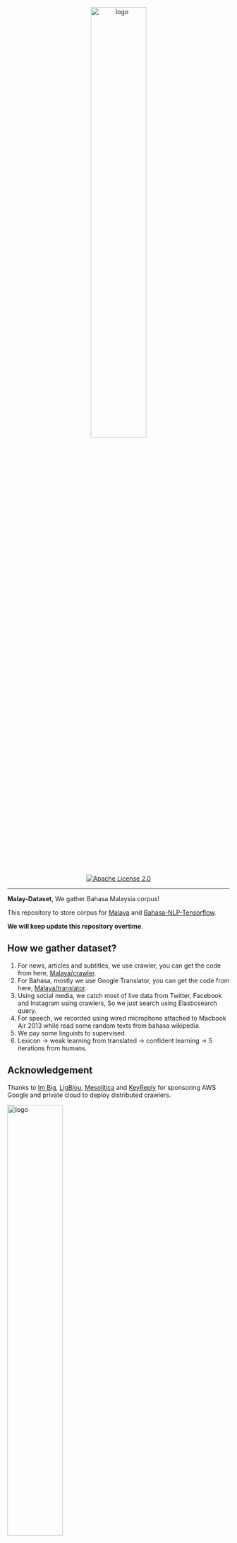 <p align="center">
    <a href="#readme">
        <img alt="logo" width="50%" src="wordcloud.png">
    </a>
</p>
<p align="center">
  <a href="https://github.com/huseinzol05/Malaya-Dataset/blob/master/LICENSE"><img alt="Apache License 2.0" src="https://img.shields.io/badge/License-Apache--2.0-yellow.svg"></a>
</p>

---

**Malay-Dataset**, We gather Bahasa Malaysia corpus! 

This repository to store corpus for [Malaya](https://github.com/huseinzol05/Malaya) and [Bahasa-NLP-Tensorflow](https://github.com/huseinzol05/Bahasa-NLP-Tensorflow). 

**We will keep update this repository overtime**.

## How we gather dataset?

1. For news, articles and subtitles, we use crawler, you can get the code from here, [Malaya/crawler](https://github.com/huseinzol05/Malaya/tree/master/misc/crawl).
2. For Bahasa, mostly we use Google Translator, you can get the code from here, [Malaya/translator](https://github.com/huseinzol05/Malaya/tree/master/misc/translator).
3. Using social media, we catch most of live data from Twitter, Facebook and Instagram using crawlers, So we just search using Elasticsearch query.
4. For speech, we recorded using wired microphone attached to Macbook Air 2013 while read some random texts from bahasa wikipedia.
5. We pay some linguists to supervised.
6. Lexicon -> weak learning from translated -> confident learning -> 5 iterations from humans.

## Acknowledgement

Thanks to [Im Big](https://www.facebook.com/imbigofficial/), [LigBlou](https://www.facebook.com/ligblou), [Mesolitica](https://mesolitica.com/) and [KeyReply](https://www.keyreply.com/) for sponsoring AWS Google and private cloud to deploy distributed crawlers.

<img alt="logo" width="50%" src="https://malaya-dataset.s3-ap-southeast-1.amazonaws.com/ligblou-mesolitca-keyreply.png">

## Table of contents
  * [Corpus](#corpus)
    * [Audience Nationality](#audience-nationality)
    * [Translated Emotion](#Translated-Emotion)
    * [Twitter Emotion](#Twitter-Emotion)
    * [Gender](#gender)
    * [Insincere question](#insincere-question)
    * [Irony](#irony)
    * [Language Detection](#language-detection)
    * [Malaysia Entities](#malaysia-entities)
    * [Malaysia Topics](#malaysia-topics)
    * [Political landscape](#political-landscape)
    * [Sarcastic news-headline](#sarcastic-news-headline)
    * [Subjectivity](#subjectivity)
    * [Toxicity-small](#toxicity-small)
    * [Toxicity-large](#toxicity-large)
  * [Crawl](#crawl)
    * [Foodpanda](#foodpanda)
    * [Klook](#klook)
    * [IIUM-Confession](#iium-confession)
    * [Wattpad](#wattpad)
    * [Academia PDF](#academia-pdf)
    * [ticket2u](#ticket2u)
  * [Dictionary](#dictionary)
    * [73k English-Malay](#73k-english-malay)
    * [200k English-Malay](#200k-english-malay)
    * [90k synonym](#90k-synonym)
    * [Dictionary, 24550 unique words](#dictionary-24550-unique-words)
    * [Dialect](#dialect)
    * [Ngrams](#ngrams)
  * [Dumping](#dumping)
    * [Karangan sekolah](#karangan-sekolah)
    * [Wikipedia](#wikipedia-1)
    * [Instagram](#instagram)
    * [Twitter](#twitter-1)
    * [Public news](#public-news)
    * [Parliament](#parliament)
    * [Singlish text](#singlish-text)
    * [Singapore news](#singapore-news)
    * [Subtitle](#subtitle)
  * [English-Malay translation](#english-malay-translation)
  * [Lexicon](#lexicon)
    * [Sentiment](#sentiment)
    * [Emotion](#emotion)
  * [News](#news)
    * [Fake News](#fake-news)
    * [Crawled News](#crawled-news)
    * [30k News](#30k-news)
    * [Articles](#articles)
  * [Normalization](#normalization)
    * [Normalize](#normalize)
    * [Stemmer](#stemmer)
  * [Optical Character Recognition](#optical-character-recognition)
    * [Malay-to-Jawi](#malay-to-jawi)
    * [Malay handwriting (Satisfy-Regular)](#malay-handwriting-satisfy-regular)
  * [Question-Answer](#question-answer)
    * [General](#general)
    * [SQUAD](#squad)
    * [Natural Questions](#Natural-Questions)
  * [Sentiment](#sentiment-1)
    * [Local News](#local-news)
    * [Twitter](#twitter)
    * [Translated Twitter](#Translated-Twitter)
    * [Translated Multidomain](#Translated-Multidomain)
    * [Translated Polarity](#Translated-Polarity)
  * [Speech](#speech)
    * [Tolong sebut](#tolong-sebut)
    * [Wikipedia](#wikipedia)
    * [Manglish](#manglish)
  * [Summarization](#summarization)
    * [CNN News](#cnn-news)
    * [Gigawords](#gigawords)
    * [Multinews](#multinews)
  * [Tagging](#tagging)
    * [Dependency](#dependency)
    * [Part-of-Speech](#part-of-speech)
    * [Entities](#entities-json)
  * [Text-similarity](#text-similarity)
    * [Quora](#quora)
    * [SNLI](#snli)
  * [Suggestion](#suggestion)
  * [Citation](#citation)
  * [Donation](#donation)

## [Corpus](corpus)

#### [Audience Nationality](corpus/audience)

Total size: 246 KB

1. constituency
2. national

#### [Translated Emotion](corpus/emotion/translate)

Total size: 7.2 MB

1. Anger
2. Fear
3. Joy
4. Love
5. Sadness
6. Surprise

#### [Twitter Emotion](corpus/emotion/lexicon)

Total size: 27.4 MB

1. Anger, 108813 rows
2. Fear, 20316 rows
3. Happy, 30962 rows
4. love, 20783 rows
5. Sadness, 26468 rows
6. Surprise, 13107 rows

#### [Gender](corpus/gender)

Total size: 2.2 MB

1. Unknown
2. Male
3. Female
4. Brand

#### [Insincere question](corpus/insincere-question)

Total size: 60.4 MB

1. Negative
2. Positive

#### [Irony](corpus/irony)

Total size: 465 KB

1. Positive
2. Negative

#### [Language-detection](corpus/language-detection)

1. english
2. malay
3. indonesia
4. rojak
5. manglish
6. others

sublanguages,

1. malay
2. kedah
3. johor
4. melaka
5. terengganu
6. sarawak
7. negeri-sembilan
8. kelantan
9. pahang
10. perak
11. sabah

#### [Malaysia-entities](corpus/malaysia-entities)

Social media texts related to Malaysia entities.

Total size: 190.1 MB

<details><summary>Complete list (210 entities)</summary>

1. mahathir
2. anwar ibrahim
3. najib razak
4. pakatan harapan
5. syed saddiq
6. parti keadilan rakyat
7. umno
8. barisan nasional
9. parti islam semalaysia
10. nurul izzah
11. tunku ismail idris
12. mca
13. democratic action party
14. parti amanah
15. ppbm
16. mic
17. tun daim zainuddin
18. datuk seri abdul hadi awang
19. majlis pakatan harapan
20. wan azizah
21. parti pribumi bersatu malaysia
22. datuk seri azmin ali
23. datuk johari abdul
24. tengku razaleigh hamzah
25. tan sri dr rais yatim
26. rafizi ramli
27. bersatu
28. bernama
29. donald trump
30. perkasa
31. tan sri mokhzani mahathir
32. rais yatim
33. anthony loke siew fook
34. rosmah mansur
35. arul kanda
36. zeti aziz
37. robert kuok
38. hassan merican
39. ks jomo
40. jho low
41. kadir jasin
42. zakir naik
43. bung mokhtar
44. shafie apdal
45. ariff md yusof
46. felda
47. dato vida
48. jabatan perancangan bandar desa
49. jabatan perdana menteri malaysia
50. kementerian kewangan malaysia
51. kementerian dalam negeri malaysia
52. kementerian perdagangan dalam negeri hal ehwal pengguna malaysia
53. kementerian luar negeri malaysia
54. kementerian pertahanan malaysia
55. kementerian pendidikan malaysia
56. kementerian pembangunan luar bandar
57. kementerian kerja raya malaysia
58. kementerian kesihatan malaysia
59. kementerian komunikasi multimedia malaysia
60. kementerian perumahan kerajaan tempatan malaysia
61. kementerian pelancongan kebudayaan malaysia
62. kementerian pengangkutan malaysia
63. kementerian pembangunan wanita keluarga masyarakat malaysia
64. kementerian pertanian industri asas tani
65. kementerian perusahaan perladangan komoditi
66. kementerian perdagangan antarabangsa industri
67. kementerian sains teknologi inovasi malaysia
68. kementerian sumber manusia malaysia
69. kementerian sumber asli alam sekitar malaysia
70. kementerian wilayah persekutuan malaysia
71. kementerian tenaga teknologi hijau air malaysia
72. jabatan perkhidmatan awam malaysia
73. jabatan kemajuan islam (jakim) department of islamic development
74. jabatan parlimen malaysia
75. agensi kelayakan malaysia
76. agensi penguatkuasaan maritim malaysia
77. bahagian istiadat urusetia persidangan antarabangsa
78. bahagian hal ehwal undang-undang
79. bahagian kabinet perlembangan perhubungan antara kerajaan
80. bahagian kemajuan wilayah persekutuan perancangan lembah klang
81. bahagian keselamatan negara
82. bahagian pengurusan hartanah
83. bahagian pengurusan perkhidmatan sumber manusia
84. bahagian penyelidikan
85. biro bantuan guaman
86. biro pengaduan awam
87. biro tatanegara
88. istana negara
89. institut kefahaman islam malaysia
90. institut latihan kehakiman perundangan
91. pejabat ketua setiausaha negara
92. pejabat perdana menteri
93. jabatan peguam negara
94. majlis agama islam wilayah persekutuan
95. masjid negara
96. pejabat ketua pegawai keselamatan kerajaan malaysia
97. pejabat setiausaha persekutuan sabah
98. perpustakaan kuala lumpur
99. pejabat setiausaha persekutuan sarawak
100. lembaga tabung haji
101. penasihat sains
102. jabatan audit negara malaysia
103. jabatan pertahanan awam malaysia
104. suruhanjaya pengankutan awam darat
105. perbendaharaan malaysia
106. majlis tindakan ekonomik negara
107. jabatan perangkaan (jp) department of statistics
108. polis diraja malaysia
109. ikatan relawan rakyat malaysia
110. jabatan penjara malaysia
111. jabatan pendaftaran negara malaysia
112. lembaga penapisan filem
113. jabatan imigresen malaysia
114. suruhanjaya syarikat malaysia
115. suruhanjaya koperasi malaysia
116. perbadanan harta intelek malaysia
117. bank kerjasama rakyat malaysia
118. perbadanan nasional berhad
119. maktab koperasi malaysia
120. suruhanjaya persaingan malaysia
121. institut diplomasi hal ehwal luar negeri
122. angkatan tentera malaysia
123. tentera darat malaysia
124. tentera udara diraja malaysia
125. tentera laut diraja malaysia
126. program latihan khidmat negara
127. dewan bahasa pustaka
128. institut pendidikan guru malaysia
129. perbadanan tabung pendidikan tinggi nasional
130. institut terjemahan negara malaysia
131. kejora
132. felcra
133. risda
134. jabatan kerja raya malaysia
135. lembaga lebuhraya malaysia
136. lembaga jurutera malaysia
137. lembaga pembangunan industri pembinaan
138. institut jantung negara
139. klinik 1malaysia
140. insitut kanser negara
141. radio televisyen malaysia
142. suruhanjaya komunikasi multimedia malaysia
143. jabatan penerangan malaysia
144. jabatan perancangan bandar desa semenanjung malaysia
145. jabatan bomba penyelamat malaysia
146. jabatan perumahan negara
147. jabatan kerajaan tempatan
148. jabatan landskap negara
149. jabatan pengurusan sisa pepejal negara
150. tribunal perumahan pengurusan strata
151. perbadanan pengurusan sisa pepejal pembersihan awam
152. jabatan pelancongan malaysia
153. jabatan pengangkutan jalan
154. jabatan penerbangan awam
155. lembaga pelabuhan klang
156. jabatan laut malaysia
157. jabatan keselamatan jalan raya
158. lembaga pelabuhan kuantan
159. lembaga pelabuhan johor
160. lembaga pelabuhan pulau pinang
161. jabatan kebajikan masyarakat malaysia
162. institut penyelidikan kemajuan pertanian malaysia
163. lembaga kemajuan ikan malaysia
164. lembaga pemasaran pertanian persekutuan
165. jabatan pertanian malaysia
166. lembaga pertubuhan peladang
167. lembaga kemajuan pertanian kemubu
168. lembaga kemajuan pertanian muda
169. jabatan perikanan
170. jabatan perkhidmatan veterinar
171. lembaga perindustrian nanas malaysia
172. tabung ekonomi kumpulan usaha niaga
173. bank pertanian
174. lembaga minyak sawit malaysia
175. lembaga pembangunan pelaburan malaysia
176. agensi nuklear malaysia
177. institut penyelidikan teknologi nuklear malaysia
178. pusat sains negara
179. jabatan kimia malaysia
180. jabatan meteorologi malaysia
181. jabatan perkhidmatan awam
182. institut tadbiran awam negara
183. jabatan agama islam wilayah persekutuan
184. jabatan tenaga kerja semenanjung malaysia
185. jabatan alam sekitar
186. jabatan pengairan saliran
187. jabatan tanah galian wilayah persekutuan
188. jabatan perlindungan hidupan liar taman negara
189. dewan bandaraya kuala lumpur
190. perbadanan putrajaya
191. perbadanan labuan
192. jabatan bekalan air
193. jabatan perkhidmatan pembetungan
194. suruhanjaya tenaga
195. suruhanjaya perkhidmatan air negara
196. malaysian green technology corporation
197. yayasan hijau malaysia
198. mahkamah persekutuan
199. mahkamah syariah wilayah persekutuan
200. suruhanjaya perdagangan komoditi
201. suruhanjaya perkhidmatan awam
202. suruhanjaya perkhidmatan pendidikan
203. suruhanjaya pilihan raya
204. suruhanjaya pencegahan rasuah malaysia
205. tribunal perkhidmatan awam
206. unit khas teknologi tinggi
207. unit pemodenan tadbiran perancangan pengurusan malaysia
208. unit perancang ekonomi
209. unit penyelarasan pelaksanaan
210. urusetia persidangan antarabangsa protokol

</details>

#### [Malaysia Topics](corpus/malaysia-topics)

Social media texts related to Malaysia topics.

Total size: 322.4 MB

<details><summary>Complete list (249 topics)</summary>

1. ganja
2. orang asli
3. kaum cina
4. k-pop
5. kaum india
6. pos laju
7. hari raya aidilfitri
8. hari raya aidiladha
9. syarikat permulaan
10. isu tanah
11. kaum melayu
12. facebook
13. keluar parti
14. sabotaj parti
15. kotak undi
16. humanoid
17. kemalangan penumpang cedera
18. kemalangan maut
19. individu penjara
20. kes rogol
21. kes cabul
22. kes rompakan
23. kes ragut
24. cambridge analytica
25. kokain
26. bebas tahanan
27. sosial media
28. twitter
29. instagram
30. mati dipukul
31. pengedar dadah
32. kematian wabak
33. letupan bom
34. isu dadah
35. isu bmf
36. isu diesel
37. isu china
38. isu saudi arabia
39. unifi
40. piala thomas
41. fifa
42. bahasa pengaturcaraan
43. baling botol
44. perkahwinan kanak-kanak
45. produk berbahaya
46. musim durian
47. world cup
48. motogp
49. euro 2020
50. ask me a question
51. thai cave
52. racist
53. bola sepak
54. hockey
55. sepak takraw
56. reformasi
57. deepavali
58. chinese new year
59. lazada sells
60. shopee sells
61. e-sport
62. valve corporation
63. dota2
64. counter strike global-offensive
65. asean football organization
66. blackpink
67. kecurian kereta
68. kecurian motosikal
69. youtube rewind
70. pewdiepie
71. isu tiket
72. kuota haji
73. tsunami
74. kes lemas
75. kes buang bayi
76. kes pecah rumah
77. paedophilia
78. kes luar nikah
79. kes tangkap basah
80. kes bawah umur
81. pdrm
82. 1mdb
83. gst
84. sst
85. tiga penjuru
86. pilihan raya umum
87. pilihan raya kecil
88. pusat daerah mangundi
89. masalah air
90. rumah mampu milik
91. pendidikan
92. sekolah
93. universiti
94. maktab rendah sains mara
95. kesihatan
96. hutang negara
97. ekonomi
98. sosial
99. menteri besar kedah
100. menteri besar perak
101. menteri besar perlis
102. menteri besar selangor
103. menteri besar johor
104. menteri besar kelantan
105. menteri besar terengganu
106. menteri besar negeri sembilan
107. felda
108. kwsp
109. sosco
110. bank malaysia
111. bank negara
112. perdana menteri
113. timbalan perdana menteri
114. menteri dalam negeri
115. menteri kewangan
116. menteri pertahanan
117. menteri belia dan sukan
118. majlis penasihat
119. skim peduli sihat
120. ptptn
121. projek mega
122. gaji minimum
123. menyiasat skandal
124. highway tol
125. tabung haji
126. tentera malaysia
127. infrastruktur
128. kos sara hidup
129. pengangkutan awam
130. perkhidmatan awam
131. isu wanita
132. survei institut darul ehsan
133. inisiatif peduli rakyat
134. teknologi
135. internet
136. kecerdasan buatan
137. ahli dewan undangan negeri
138. suruhanjaya pilihan raya malaysia
139. kertas undi
140. akta pilihan raya
141. undi pos
142. undi rosak
143. harga minyak
144. petrol
145. subsidi kerajaan
146. mh370
147. gaji menteri
148. jabatan bubar
149. telekom malaysia
150. agama
151. lgbt
152. agama islam
153. masyarakat
154. liberalisme
155. kapitalisme
156. idealogi
157. parlimen
158. pusat transformasi bandar
159. institut diraja
160. tsunami fitnah
161. makro-ekonomi
162. mikro-ekonomi
163. pasaran saham malaysia
164. pendapatan negara
165. nilai ringgit jatuh
166. gaji median
167. bursa malaysia
168. malaysia baru
169. keluar parlimen
170. dewan rakyat
171. tabung harapan
172. isu singapura
173. isu rohingya
174. isu syria
175. malaysia-indonesia
176. isu gaza
177. isu palestin
178. isu yaman
179. harimau malaya
180. isu kuil
181. isu lynas
182. isu masjid
183. isu sosma
184. isu ecrl
185. royalti minyak
186. kes rasuah
187. kewangan dan perniagaan
188. saham dan komoditi
189. isu kerugian
190. bumiputera
191. alam sekitar
192. isu kemiskinan
193. sumber asli
194. pertanian malaysia
195. pertanian durian
196. pertanian padi
197. pertanian getah
198. pertanian kelapa sawit
199. pertanian pisang
200. pertanian nenas
201. akuakultur malaysia
202. hortikultur malaysia
203. icerd
204. yang di-pertuan agong
205. perlembagaan malaysia
206. malaysia airlines
207. malaysia airport
208. kuala lumpur international airport
209. malacca airport
210. bintulu airport
211. kota kinabalu airport
212. kuching airport
213. labuan airport
214. lahad datu airport
215. langkawi airport
216. limbang airport
217. miri airport
218. penang airport
219. sandakan airport
220. sibu airport
221. sultan abdul halim airport
222. sultan haji ahmad shah airport
223. sultan azlan shah airport
224. sultan ismail petra airport
225. sultan mahmud airport
226. tawau airport
227. tioman airport
228. anggota bomba
229. angkatan tentera darat
230. angkatan tentera laut
231. angkatan tentera udara
232. anggota ambulans
233. anggota polis
234. perkhidmatan kehakiman
235. perkhidmatan am persekutuan
236. industri 4.0
237. kumpulan pengganas tempatan
238. kumpulan pengganas asing
239. sultan selangor
240. sultan kedah
241. sultan kelantan
242. sultan perlis
243. sultan johor
244. sultan negeri sembilan
245. sultan terengganu
246. pemilihan agong
247. isu plastik
248. gejala sosial
249. isytihar darurat

</details>

#### [Sarcastic news-headline](corpus/sarcastic-news-headline)

Total size: 1.78 MB

1. Positive
2. Negative

#### [Subjectivity](corpus/subjectivity)

Total size: 1.4 MB

1. Positive
2. Negative

#### [Toxicity-small](corpus/toxicity-small)

Total size: 69 MB

Toxicity-small is multilabels and multiclasses, prefer to use sigmoid / logistic.

1. toxic
2. severe toxic
3. obscene
4. threat
5. insult
6. identity hate

#### [Toxicity-large](corpus/toxicity-large)

Total size: 640 MB

Toxicity-large is multilabels and multiclasses, prefer to use sigmoid / logistic.

1. severe toxic
2. obscene
3. identity attack
4. insult
5. threat
6. asian
7. atheist
8. bisexual
9. black
10. buddhist
11. christian
12. female
13. heterosexual
14. hindu
15. homosexual, gay or lesbian
16. intellectual or learning disability
17. jewish
18. latino
19. male
20. muslim
21. other disability
22. other gender
23. other race or ethnicity
24. other religion
25. other sexual orientation
26. physical disability
27. psychiatric or mental illness
28. transgender
29. white
30. malay
31. chinese

#### [Political landscape](corpus/political-landscape)

Total size: 2 MB

1. Kerajaan (BN)
2. Pembangkang (PAS, DAP, PKR)

## [Crawl](crawl)

**This is crawled data, proceed with caution**.

#### [Foodpanda](crawl/foodpanda)

Crawled up to 4697 restaurants registered in https://www.foodpanda.my/.

Contain location, restaurant name, star rating, characteristics, delivery methods and food descriptions.

Total size: 94.1 MB

#### [Klook](crawl/klook)

Crawled up to 200 interesting locations from MY and SG klook.

Total size: 10.3 MB

#### [IIUM-Confession](crawl/iium-confession)

Crawled up to 20k confession posts.

Total size: 75.1 MB

#### [Wattpad](crawl/wattpad)

Crawled using keywords,

1. melayu
2. malaysia
3. seram
4. hantu
5. puisi
6. sajak
7. cerita

Crawled up to 7k fiction stories.

Total size: 97 MB

#### [Academia PDF](crawl/pdf)

Crawled up to 224 pdfs related to,

1. melayu
2. sejarah
3. etnik
4. bahasa
5. politik
6. makanan
7. idealogi

Total size: 50 MB

#### [ticket2u](crawl/ticket2u)

Contains 4282 events in Malaysia from 2017,

```python
{'row': {'rownum': '4282',
  'rowtotal': '4282',
  'rowpp': '18',
  'link': 'https://www.ticket2u.com.my/event/10223/emi-business-networking-3.0',
  'time': '4:00PM',
  'avatar': 'https://www.ticket2u.com.my/upload/event/listing/0-10223-8ce30523-200c-4bfa-98a9-daadd142989b-GYQ6_X.jpg',
  'datefrom106': '26 Oct 2017',
  'dateto106': '26 Oct 2017',
  'day': 'Thursday',
  'date': '26',
  'month': 'Oct',
  'year': '2017',
  'datefrom': '2017-10-26T16:00:00',
  'dateto': '2017-10-26T19:00:00',
  'active': '1',
  'id': '10223',
  'name': 'EMI Business Networking 3.0',
  'titlename': 'EMI Business Networking 3.0',
  'excerpt': '',
  'pid': '0',
  'basecurrency': 'RM',
  'online': '0',
  'countryid': '1',
  'stateid': '1',
  'areaid': '0',
  'locname': 'Denai Alam Recreational and Riding Club',
  'statename': 'WP Kuala Lumpur',
  'latitude': '3.150970999999999',
  'type': '619',
  'regboo': '0',
  'pricefrom': '75.00',
  'longitude': '101.51955099999998',
  'eventcat': 'Business Sharing and Networking Event',
  'eventcatcode': 'business',
  'eventsubcat': 'Networking',
  'eventsubcatcode': 'networking',
  'showdate': '1',
  'exclusive': '0',
  'notexclusive': '0',
  'issaleend': '1',
  'status': 'expired'}}
```

## [Dictionary](dictionary)

**_Not an official released from Dewan Bahasa._**

#### 73k English-Malay

Total size: 1.1 MB

Originally posted by Facebook, https://dl.fbaipublicfiles.com/arrival/dictionaries/en-ms.txt

#### [200k English-Malay](dictionary/200k-english-malay)

Total size: 6.9 MB

#### [90k synonym](dictionary/synonym)

Total size: 4.7 MB    

#### [Dictionary, 24550 unique words](dictionary/dictionary)

Total size: 428 KB

#### [Dialect](dictionary/dialect)

Glossaries for,

1. johor
2. kedah
3. kelantan
4. negeri sembilan
5. melaka
6. pahang
7. penang
8. sukuan

Its a html table structure from http://prpm.dbp.gov.my/Cari1?keyword=%3d&d=150348&

#### [Ngrams](dictionary/ngram)

Total size: 92 MB

Unigram and Bigram collected from news, structure,
```python
{'saya': 1000}
```

## [Dumping](dumping)

#### [Karangan sekolah](dumping/karangan-sekolah)

Total size: 221 KB

#### Wikipedia

Total size: 240.2 MB, 1663373 sentences, [download link](https://huseinhouse-storage.s3-ap-southeast-1.amazonaws.com/bert-bahasa/dumping-wiki-6-july-2019.json).

Total size: 255.1 MB, 1303844 sentences, [download link](https://huseinhouse-storage.s3-ap-southeast-1.amazonaws.com/bert-bahasa/dumping-wiki-20-july-2019.json).

**RAW**, Total size: 243.2 MB, 1748387 sentences, [download link](https://malaya-dataset.s3-ap-southeast-1.amazonaws.com/wikidump1-raw.json)

#### Instagram

Total size: 418.2 MB, 695571 sentences, [download link](https://huseinhouse-storage.s3-ap-southeast-1.amazonaws.com/bert-bahasa/dumping-instagram-6-july-2019.json).

#### [Twitter](dumping/twitter)

Total size: 3236.5 MB

#### Public news

Total size: 57.7 MB, 399251 sentences, [download link](https://huseinhouse-storage.s3-ap-southeast-1.amazonaws.com/bert-bahasa/dumping-news-6-july-2019.json).

#### Parliament

Total size: 46.7 MB, 252095 sentences, [download link](https://huseinhouse-storage.s3-ap-southeast-1.amazonaws.com/bert-bahasa/dumping-parliament-7-july-2019.json).

#### Singlish text

Singlish is a mix of Chinese, Bahasa, Tamil and majority English, singaporean slang.

Random crawled from different singaporean websites and blogs.

Total size: 1.2 GB, 19870766 sentences, [download link](https://huseinhouse-storage.s3-ap-southeast-1.amazonaws.com/bert-bahasa/singlish.txt).

Contributed by [brytjy](https://github.com/brytjy).

#### Singapore news

Total size: 213.1 MB, 1760382 sentences, [download link](https://huseinhouse-storage.s3-ap-southeast-1.amazonaws.com/bert-bahasa/sg-news.txt).

Contributed by [brytjy](https://github.com/brytjy).

#### [Subtitle](dumping/subtitle)

Total size: 1.5 MB

#### [Common-crawl](dumping/common-crawl)

List of `mse` language websites only. 

Total index size: 25.6 MB

Total website size: ~7.0 GB

**Please contact me personally to get entire data related**.

## [English-Malay translation](english-malay)

**Output from Google Translate.**

Total size: 91.2 MB

## [Lexicon](lexicon)

Malaya provided lexicon generator to induce new lexicons, https://malaya.readthedocs.io/en/latest/Lexicon.html

#### [sentiment](lexicon/sentiment.json)

```python
{'negative': ['str1','str2'], 'positive': ['str3','str4']}
```

#### [emotion](lexicon/emotion.json)

```python
{'anger': ['str1'], 'fear': ['str2'], 'joy': ['str3'], 'love': ['str4'], 'sadness': ['str5'], 'surprise': ['str6']}
```

## [News](news)

#### [Fake News](news/fake-news)

Total size: 122.2 MB

1. Negative
2. Positive

Malaysia fake news, contributed by [syazanihussin](https://github.com/syazanihussin/FLUX/tree/master/data)

#### [30k News](news/news-30k)

Total size: 66.6 MB

Crawled on Google news using these keywords,

```python
strings = [
    'bank negara OR kewangan malaysia OR kementerian kewangan',
    'mata wang malaysia OR bon malaysia OR saham malaysia',
    'perdagangan malaysia OR ekonomi malaysia OR sosial malaysia',
    'kementerian malaysia',
    'kaum melayu OR kaum cina',
    'stock market malaysia OR saham malaysia',
    'malaysia parliament OR parlimen malaysia',
    'asia OR asean',
    'malaysia property OR hartanah malaysia',
    'artis OR wanita',
    'pendidikan OR kesihatan OR infrastruktur'
    'dr mahathir OR wan zizah OR lim guan eng OR muhyiddin OR mohamad sabu OR azmin ali',
    'umno OR pkr OR mic OR barisan nasional OR parti amanah OR dap',
    'isu kerajaan OR isu pembangkang',
    'politik OR malaysia OR dunia OR bisnes',
    'sukan OR hiburan OR teknologi OR gaya hidup OR automotif'
    'johor OR kedah OR kelantan OR melaka',
    'negeri sembilan OR pahang OR pulau pinang OR perak',
    'perlis OR sabah OR sarawak OR selangor',
    'terengganu OR kuala lumpur OR labuan OR putrajaya',
]
```

#### [Crawled News](news/news-new)

Total size: 523.2 MB

<details><summary>Complete list (701 news)</summary>

1. Perayaan Cahaya
2. Perayaan Ponggal
3. Tahun Baru Hindu
4. angkat berat
5. anjing
6. antarabangsa
7. aplikasi malaysia
8. arnab
9. aset digital
10. babi
11. baca buku
12. badak sumbu
13. banjir
14. berenang
15. bina badan
16. bola baling
17. bola jaring
18. bola keranjang
19. boling padang
20. buaya
21. bulan
22. burung
23. dakwah islam
24. disinfeksi
25. dunia islam
26. ekonomi islam
27. gajah
28. galaksi
29. gelandangan
30. godam
31. hari krismas
32. harimau
33. hoki padang
34. hujan
35. ikan
36. islam nusantara
37. isu 1mdb
38. isu Suku Bagahak
39. isu Suku Bajau
40. isu Suku Brunei
41. isu Suku Iban
42. isu Suku Idahan
43. isu Suku Iranun
44. isu Suku Kadazandusun
45. isu Suku Lundayeh
46. isu Suku Murut
47. isu Suku Suluk
48. isu Suku Tidong
49. isu afghanistan
50. isu afrika
51. isu agama islam
52. isu agama
53. isu agensi kelayakan malaysia
54. isu agensi nuklear malaysia
55. isu agensi penguatkuasaan maritim malaysia
56. isu ahli dewan undangan negeri
57. isu airasia
58. isu akta pilihan raya
59. isu akuakultur malaysia
60. isu alam sekitar
61. isu amerika
62. isu anggota ambulans
63. isu anggota bomba
64. isu anggota polis
65. isu angkatan tentera laut
66. isu angkatan tentera malaysia
67. isu angkatan tentera udara
68. isu anthony loke siew fook
69. isu anwar ibrahim
70. isu apple
71. isu arab
72. isu argentina
73. isu ariff md yusof
74. isu arul kanda
75. isu asean football organization
76. isu ask me a question
77. isu australia
78. isu axiata
79. isu ayam penyet
80. isu ayam
81. isu baba dan nyonya
82. isu bahagian hal ehwal undang-undang
83. isu bahagian kabinet perlembangan perhubungan antara kerajaan
84. isu bahagian kemajuan wilayah persekutuan perancangan lembah klang
85. isu bahagian keselamatan negara
86. isu bahagian pengurusan hartanah
87. isu bahagian pengurusan perkhidmatan sumber manusia
88. isu bahagian penyelidikan
89. isu bahasa pengaturcaraan
90. isu baling botol
91. isu bangladesh
92. isu bank kerjasama rakyat malaysia
93. isu bank malaysia
94. isu bank negara
95. isu bank pertanian
96. isu barisan nasional
97. isu bebas tahanan
98. isu berjaya group
99. isu bernama
100. isu bersatu
101. isu bihun sup
102. isu bintulu airport
103. isu biro bantuan guaman
104. isu biro pengaduan awam
105. isu biro tatanegara
106. isu blackpink
107. isu bmw
108. isu bola sepak
109. isu boling
110. isu brazil
111. isu brunei
112. isu bumi
113. isu bumiputera
114. isu bung mokhtar
115. isu bursa malaysia
116. isu cambodia
117. isu cambridge analytica
118. isu celcom
119. isu chinese new year
120. isu cikgu
121. isu cimb
122. isu colombia
123. isu costa Rica
124. isu counter strike global-offensive
125. isu covid
126. isu cukai
127. isu daging
128. isu dato vida
129. isu datuk johari abdul
130. isu datuk seri abdul hadi awang
131. isu datuk seri azmin ali
132. isu deepavali
133. isu democratic action party
134. isu denmark
135. isu dewan bahasa pustaka
136. isu dewan bandaraya kuala lumpur
137. isu dewan rakyat
138. isu diabetes
139. isu digi
140. isu doktor
141. isu donald trump
142. isu dota2
143. isu e-sport
144. isu ekonomi
145. isu eropah
146. isu euro 2020
147. isu facebook
148. isu felcra
149. isu felda
150. isu fifa
151. isu finland
152. isu foodpanda
153. isu futsal
154. isu gaji median
155. isu gaji menteri
156. isu gaji minimum
157. isu gamuda berhad
158. isu ganja
159. isu gejala sosial
160. isu german
161. isu gimnastik
162. isu golf
163. isu google
164. isu grab
165. isu grabfood
166. isu gst
167. isu halal
168. isu harga minyak
169. isu hari raya aidiladha
170. isu hari raya aidilfitri
171. isu harimau malaya
172. isu hassan merican
173. isu highway tol
174. isu hockey
175. isu honda
176. isu hortikultur malaysia
177. isu humanoid
178. isu hutang negara
179. isu ibm
180. isu icerd
181. isu idealogi
182. isu ikan
183. isu ikatan relawan rakyat malaysia
184. isu ikea
185. isu india
186. isu individu penjara
187. isu indonesia
188. isu industri 4.0
189. isu infrastruktur
190. isu inisiatif peduli rakyat
191. isu insitut kanser negara
192. isu instagram
193. isu institut diplomasi hal ehwal luar negeri
194. isu institut diraja
195. isu institut jantung negara
196. isu institut kefahaman islam malaysia
197. isu institut latihan kehakiman perundangan
198. isu institut pendidikan guru malaysia
199. isu institut penyelidikan kemajuan pertanian malaysia
200. isu institut penyelidikan teknologi nuklear malaysia
201. isu institut tadbiran awam negara
202. isu institut terjemahan negara malaysia
203. isu internet
204. isu iran
205. isu iraq
206. isu israel
207. isu istana negara
208. isu isu badminton
209. isu isu bmf
210. isu isu china
211. isu isu dadah
212. isu isu diesel
213. isu isu ecrl
214. isu isu gaza
215. isu isu kemiskinan
216. isu isu kerugian
217. isu isu kuil
218. isu isu lynas
219. isu isu masjid
220. isu isu palestin
221. isu isu plastik
222. isu isu rohingya
223. isu isu saudi arabia
224. isu isu singapura
225. isu isu sosma
226. isu isu syria
227. isu isu tanah
228. isu isu tiket
229. isu isu wanita
230. isu isu yaman
231. isu isytihar darurat
232. isu itali
233. isu jabatan agama islam wilayah persekutuan
234. isu jabatan audit negara malaysia
235. isu jabatan bekalan air
236. isu jabatan bomba penyelamat malaysia
237. isu jabatan bubar
238. isu jabatan imigresen malaysia
239. isu jabatan kebajikan masyarakat malaysia
240. isu jabatan kemajuan islam (jakim) department of islamic development
241. isu jabatan kerajaan tempatan
242. isu jabatan kerja raya malaysia
243. isu jabatan keselamatan jalan raya
244. isu jabatan kimia malaysia
245. isu jabatan landskap negara
246. isu jabatan laut malaysia
247. isu jabatan meteorologi malaysia
248. isu jabatan parlimen malaysia
249. isu jabatan peguam negara
250. isu jabatan pelancongan malaysia
251. isu jabatan pendaftaran negara malaysia
252. isu jabatan penerangan malaysia
253. isu jabatan penerbangan awam
254. isu jabatan pengairan saliran
255. isu jabatan pengangkutan jalan
256. isu jabatan pengurusan sisa pepejal negara
257. isu jabatan penjara malaysia
258. isu jabatan perancangan bandar desa semenanjung malaysia
259. isu jabatan perancangan bandar desa
260. isu jabatan perdana menteri malaysia
261. isu jabatan perikanan
262. isu jabatan perkhidmatan awam malaysia
263. isu jabatan perkhidmatan awam
264. isu jabatan perkhidmatan pembetungan
265. isu jabatan perkhidmatan veterinar
266. isu jabatan perlindungan hidupan liar taman negara
267. isu jabatan pertahanan awam malaysia
268. isu jabatan pertanian malaysia
269. isu jabatan perumahan negara
270. isu jabatan tanah galian wilayah persekutuan
271. isu jabatan tenaga kerja semenanjung malaysia
272. isu jepun
273. isu jho low
274. isu jordan
275. isu k-pop
276. isu kadir jasin
277. isu kahwin
278. isu kapitalisme
279. isu kaum cina
280. isu kaum india
281. isu kaum melayu
282. isu kecerdasan buatan
283. isu kecurian kereta
284. isu kecurian motosikal
285. isu kejora
286. isu keluar parlimen
287. isu keluar parti
288. isu kemalangan maut
289. isu kemalangan penumpang cedera
290. isu kematian wabak
291. isu kementerian dalam negeri malaysia
292. isu kementerian kerja raya malaysia
293. isu kementerian kesihatan malaysia
294. isu kementerian kewangan malaysia
295. isu kementerian komunikasi multimedia malaysia
296. isu kementerian luar negeri malaysia
297. isu kementerian pelancongan kebudayaan malaysia
298. isu kementerian pembangunan luar bandar
299. isu kementerian pembangunan wanita keluarga masyarakat malaysia
300. isu kementerian pendidikan malaysia
301. isu kementerian pengangkutan malaysia
302. isu kementerian perdagangan antarabangsa industri
303. isu kementerian perdagangan dalam negeri hal ehwal pengguna malaysia
304. isu kementerian pertahanan malaysia
305. isu kementerian pertanian industri asas tani
306. isu kementerian perumahan kerajaan tempatan malaysia
307. isu kementerian perusahaan perladangan komoditi
308. isu kementerian sains teknologi inovasi malaysia
309. isu kementerian sumber asli alam sekitar malaysia
310. isu kementerian sumber manusia malaysia
311. isu kementerian tenaga teknologi hijau air malaysia
312. isu kementerian wilayah persekutuan malaysia
313. isu kereta
314. isu kertas undi
315. isu kes bawah umur
316. isu kes buang bayi
317. isu kes cabul
318. isu kes lemas
319. isu kes luar nikah
320. isu kes pecah rumah
321. isu kes ragut
322. isu kes rasuah
323. isu kes rogol
324. isu kes rompakan
325. isu kes tangkap basah
326. isu kesihatan
327. isu kewangan dan perniagaan
328. isu kfc
329. isu khazanah
330. isu klinik 1malaysia
331. isu kokain
332. isu korea selatan
333. isu korea utara
334. isu kos sara hidup
335. isu kota kinabalu airport
336. isu kotak undi
337. isu ks jomo
338. isu kuala lumpur international airport
339. isu kuching airport
340. isu kumpulan pengganas asing
341. isu kumpulan pengganas tempatan
342. isu kuota haji
343. isu kwsp
344. isu labuan airport
345. isu lahad datu airport
346. isu laksa
347. isu langkawi airport
348. isu laos
349. isu lazada sells
350. isu lembaga jurutera malaysia
351. isu lembaga kemajuan ikan malaysia
352. isu lembaga kemajuan pertanian kemubu
353. isu lembaga kemajuan pertanian muda
354. isu lembaga lebuhraya malaysia
355. isu lembaga minyak sawit malaysia
356. isu lembaga pelabuhan johor
357. isu lembaga pelabuhan klang
358. isu lembaga pelabuhan kuantan
359. isu lembaga pelabuhan pulau pinang
360. isu lembaga pemasaran pertanian persekutuan
361. isu lembaga pembangunan industri pembinaan
362. isu lembaga pembangunan pelaburan malaysia
363. isu lembaga penapisan filem
364. isu lembaga perindustrian nanas malaysia
365. isu lembaga pertubuhan peladang
366. isu lembaga tabung haji
367. isu letupan bom
368. isu lgbt
369. isu lhdn
370. isu liberalisme
371. isu mahathir
372. isu mahkamah persekutuan
373. isu mahkamah syariah wilayah persekutuan
374. isu majlis agama islam wilayah persekutuan
375. isu majlis pakatan harapan
376. isu majlis penasihat
377. isu majlis tindakan ekonomik negara
378. isu makanan malaysia
379. isu makro-ekonomi
380. isu maktab koperasi malaysia
381. isu maktab rendah sains mara
382. isu malacca airport
383. isu malaysia airlines
384. isu malaysia airport
385. isu malaysia baru
386. isu malaysia-indonesia
387. isu malaysian green technology corporation
388. isu malware
389. isu masalah air
390. isu masjid negara
391. isu masyarakat
392. isu mati dipukul
393. isu maybank
394. isu mca
395. isu mcdonald
396. isu media prima
397. isu memorandum
398. isu menteri belia dan sukan
399. isu menteri besar johor
400. isu menteri besar kedah
401. isu menteri besar kelantan
402. isu menteri besar negeri sembilan
403. isu menteri besar perak
404. isu menteri besar perlis
405. isu menteri besar selangor
406. isu menteri besar terengganu
407. isu menteri dalam negeri
408. isu menteri kewangan
409. isu menteri pertahanan
410. isu menyiasat skandal
411. isu mercedes
412. isu mesir
413. isu mexico
414. isu mh370
415. isu mic
416. isu microsoft
417. isu mikro-ekonomi
418. isu minyak
419. isu miri airport
420. isu motogp
421. isu motosikal
422. isu mrsm
423. isu muhyiddin
424. isu murtabak
425. isu musim durian
426. isu myanmar
427. isu mydin
428. isu najib razak
429. isu nasa
430. isu nasi dagang
431. isu nasi kandar
432. isu nasi kerabu
433. isu nasi
434. isu nepal
435. isu new zealand
436. isu nilai ringgit jatuh
437. isu novel
438. isu nurul izzah
439. isu orang asli
440. isu paedophilia
441. isu pakatan harapan
442. isu pakistan
443. isu palestin
444. isu parlimen
445. isu parti amanah
446. isu parti islam semalaysia
447. isu parti keadilan rakyat
448. isu parti pribumi bersatu malaysia
449. isu pasaran saham malaysia
450. isu pdrm
451. isu pejabat ketua pegawai keselamatan kerajaan malaysia
452. isu pejabat ketua setiausaha negara
453. isu pejabat perdana menteri
454. isu pejabat setiausaha persekutuan sabah
455. isu pejabat setiausaha persekutuan sarawak
456. isu pelancongan malaysia
457. isu pemilihan agong
458. isu penang airport
459. isu penasihat sains
460. isu pendapatan negara
461. isu pendidikan
462. isu pengangkutan awam
463. isu pengedar dadah
464. isu perabot
465. isu perancis
466. isu perbadanan harta intelek malaysia
467. isu perbadanan labuan
468. isu perbadanan nasional berhad
469. isu perbadanan pengurusan sisa pepejal pembersihan awam
470. isu perbadanan putrajaya
471. isu perbadanan tabung pendidikan tinggi nasional
472. isu perbendaharaan malaysia
473. isu perdana menteri
474. isu perkahwinan kanak-kanak
475. isu perkasa
476. isu perkhidmatan am persekutuan
477. isu perkhidmatan awam
478. isu perkhidmatan kehakiman
479. isu perlembagaan malaysia
480. isu perodua
481. isu perpustakaan kuala lumpur
482. isu pertanian durian
483. isu pertanian getah
484. isu pertanian kelapa sawit
485. isu pertanian malaysia
486. isu pertanian nenas
487. isu pertanian padi
488. isu pertanian pisang
489. isu petrol
490. isu petronas
491. isu pewdiepie
492. isu piala thomas
493. isu pilihan raya kecil
494. isu pilihan raya umum
495. isu ping pong
496. isu plus
497. isu polis diraja malaysia
498. isu portugal
499. isu pos laju
500. isu pos malaysia
501. isu pos
502. isu ppbm
503. isu prasarana
504. isu privasi
505. isu produk berbahaya
506. isu program latihan khidmat negara
507. isu projek mega
508. isu ptptn
509. isu pusat daerah mangundi
510. isu pusat sains negara
511. isu pusat transformasi bandar
512. isu racist
513. isu radio televisyen malaysia
514. isu rafizi ramli
515. isu rais yatim
516. isu reformasi
517. isu rhb
518. isu risda
519. isu robert kuok
520. isu rohingya
521. isu rosmah mansur
522. isu roti canai
523. isu royalti minyak
524. isu rumah mampu milik
525. isu rusia
526. isu sabotaj parti
527. isu saham dan komoditi
528. isu sahur
529. isu sandakan airport
530. isu saudi
531. isu sekolah
532. isu sepak takraw
533. isu shafie apdal
534. isu shopee sells
535. isu sibu airport
536. isu sime darby
537. isu sirim
538. isu skim peduli sihat
539. isu sosco
540. isu sosial media
541. isu sosial
542. isu ssm
543. isu sst
544. isu starbucks
545. isu subsidi kerajaan
546. isu sultan abdul halim airport
547. isu sultan azlan shah airport
548. isu sultan haji ahmad shah airport
549. isu sultan ismail petra airport
550. isu sultan johor
551. isu sultan kedah
552. isu sultan kelantan
553. isu sultan mahmud airport
554. isu sultan negeri sembilan
555. isu sultan perlis
556. isu sultan selangor
557. isu sultan terengganu
558. isu sumber asli
559. isu sungai
560. isu sunway
561. isu suruhanjaya komunikasi multimedia malaysia
562. isu suruhanjaya koperasi malaysia
563. isu suruhanjaya pencegahan rasuah malaysia
564. isu suruhanjaya pengankutan awam darat
565. isu suruhanjaya perdagangan komoditi
566. isu suruhanjaya perkhidmatan air negara
567. isu suruhanjaya perkhidmatan awam
568. isu suruhanjaya perkhidmatan pendidikan
569. isu suruhanjaya persaingan malaysia
570. isu suruhanjaya pilihan raya malaysia
571. isu suruhanjaya pilihan raya
572. isu suruhanjaya syarikat malaysia
573. isu suruhanjaya tenaga
574. isu survei institut darul ehsan
575. isu sweden
576. isu syarikat permulaan
577. isu syarikat
578. isu syed saddiq
579. isu syria
580. isu tabung ekonomi kumpulan usaha niaga
581. isu tabung haji
582. isu tabung harapan
583. isu taekwondo
584. isu tan sri dr rais yatim
585. isu tan sri mokhzani mahathir
586. isu tawau airport
587. isu teknologi
588. isu telefon
589. isu telegram
590. isu telekom malaysia
591. isu tengku razaleigh hamzah
592. isu tenis
593. isu tentera darat malaysia
594. isu tentera laut diraja malaysia
595. isu tentera malaysia
596. isu tentera udara diraja malaysia
597. isu thai cave
598. isu tiga penjuru
599. isu timbalan perdana menteri
600. isu tioman airport
601. isu toyota
602. isu tribunal perkhidmatan awam
603. isu tribunal perumahan pengurusan strata
604. isu trojan
605. isu tsunami fitnah
606. isu tsunami
607. isu tun daim zainuddin
608. isu tunku ismail idris
609. isu turki
610. isu twitter
611. isu u mobile
612. isu uem
613. isu umno
614. isu undi pos
615. isu undi rosak
616. isu unifi
617. isu unit khas teknologi tinggi
618. isu unit pemodenan tadbiran perancangan pengurusan malaysia
619. isu unit penyelarasan pelaksanaan
620. isu unit perancang ekonomi
621. isu united kingdom
622. isu universiti
623. isu ustaz
624. isu ustazah
625. isu vaksin
626. isu valve corporation
627. isu vietnam
628. isu wan azizah
629. isu whatsapp
630. isu world cup
631. isu yaman
632. isu yang di-pertuan agong
633. isu yayasan hijau malaysia
634. isu youtube rewind
635. isu youtube
636. isu ytl
637. isu zakir naik
638. isu zeti aziz
639. jururawat
640. jurutera
641. kambing
642. kecerdasan buatan
643. kelahiran jesus
644. kelawar
645. kemalangan
646. kemarau
647. kerajaan adil
648. kerajaan prihatin
649. kerajaan sayang
650. kerajaan zalim
651. kes dera
652. kes positif
653. kucing
654. kuda
655. landak
656. lapangan terbang
657. lelaki
658. lembu
659. lohong hitam
660. lumba basikal
661. makanan segera
662. mata air
663. mata wang digital
664. mata wang kripto
665. mata wang malaysia
666. mata wang
667. memanah
668. menembak
669. menganggur
670. monyet
671. musang
672. nasional berhad
673. olahraga
674. parti bersatu
675. peluang pekerjaan
676. pencemaran air
677. pencemaran udara
678. pengaturcaraan
679. perahu layar
680. perayaan Hari Gawai
681. perempuan
682. permainan
683. pesawat
684. pinjaman bank
685. pinjaman islam
686. ragbi
687. rusa
688. saham syarikat
689. sanitasi
690. sejarah islam
691. sejarah nabi
692. silat
693. singa
694. strategi bisnes
695. strategi perniagaan
696. sukan elektronik
697. swasta
698. tanda kiamat
699. tenaga nasional
700. tinju
701. zirafah

</details>

#### [Articles](news/articles)

Total size: 3.1 MB

1. Filem
2. Kerajaan
3. Pembelajaran
4. Pendidikan
5. Sekolah

## [Normalization](normalization)

#### [Normalize](normalization/normalize)

Total size: 2.6 MB

#### [Stemmer](normalization/stemmer)

Total size: 6.5 MB

1. News stemming
2. Wikipedia stemming

## [Optical Character Recognition](ocr)

#### Malay-to-Jawi

Total size: 445.3 MB

Dataset is simple, malay label can get from the name [idola.png](ocr/idola.png).

![alt text](ocr/idola.png)

#### Malay handwriting (Satisfy-Regular)

Total size: 194.4 MB

Dataset is simple, malay label can get from the name [syarif.png](ocr/syarif.png).

![alt text](ocr/syarif.png)

## [Question-Answer](question-answer)

#### [General](question-answer/general)

Total size: 2.5 MB

```
1 mary pergi ke taman. 2 mary pergi ke dapur. 3 husein kembali ke pejabat.
4 husein perjalanan ke lorong. 5 jeff kembali ke bilik tidur. 6 fred berpindah ke lorong.
7 husein berpindah ke bilik mandi. 8 jeff kembali ke taman. 9 jeff kembali ke dapur.
10 fred kembali ke taman. 11 mary mendapat bola sepak di sana. 12 mary menyerahkan bola sepak kepada jeff.
13 apa yang mary berikan kepada jeff? <> bola sepak <> 12.
14 husein kembali ke lorong. 15 jeff kembali ke bilik tidur. 16 apa yang mary berikan kepada jeff? <> bola sepak <> 12.
17 fred berpindah ke bilik mandi. 18 mary mengambil susu di sana. 19 apa yang mary berikan kepada jeff? <> bola sepak <> 12.
20 fred pergi ke dapur. 21 mary menyerahkan susu itu kepada fred. 22 siapa yang memberikan susu itu kepada fred? <> mary <> 21.
23 fred berpindah ke lorong. 24 jeff pergi ke pejabat. 25 siapa yang mary memberikan susu itu? <> fred <> 21
```

#### [SQUAD](question-answer/squad)

Total size: 129.1MB

**Translating still in progress**.

Originally from [SQUAD (Stanford Question Answering Dataset)](https://rajpurkar.github.io/SQuAD-explorer/).

Allow to translate to different language, [stated here](https://groups.google.com/forum/#!searchin/squad-stanford-qa/translate%7Csort:date/squad-stanford-qa/tLNlhhMZIFM/x9il9aF2CgAJ), and distributed under the [CC BY-SA 4.0 license](http://creativecommons.org/licenses/by-sa/4.0/legalcode).

#### [Natural Questions](question-answer/natural-questions)

Total size: 8MB

Originally from [Natural Questions](https://ai.google.com/research/NaturalQuestions/).

## [Sentiment](sentiment)

#### [Local News](sentiment/news-sentiment)

Total size: 496 KB

1. Positive
2. Negative

#### [Twitter](sentiment/semi-supervised/twitter)

Total size: 519.4 MB

1. Positive, 1085719 sentences
2. Negative, 3463771 sentences

#### [Translated Twitter](sentiment/translate/twitter-sentiment)

Total size: 50.6 MB

1. Positive
2. Negative

#### [Translated Multidomain](sentiment/translate/multidomain-sentiment)

Total size: 159 KB

1. Amazon review, Positive and Negative
2. IMDB review, Positive and Negative
3. Yelp review, Positive and Negative

#### [Translated Polarity](sentiment/translate/polarity)

Total size: 1.3 MB

1. Positive
2. Negative

## [Speech](speech)

#### [Tolong sebut](speech/sebut-perkataan)

Total size: 276 MB

**Voices contributed by**,

1. `sebut-perkataan-man` voices by [Husein Zolkepli](https://www.linkedin.com/in/husein-zolkepli/)
2. `tolong-sebut` voices by [Khalil Nooh](https://www.linkedin.com/in/khalilnooh/)
3. `sebut-perkataan-woman` voices by [Mas Aisyah Ahmad](https://www.linkedin.com/in/mas-aisyah-ahmad-b46508a9/)

#### [Wikipedia](speech/wikipedia)

Total size: 1.08 GB

**Voices contributed by**,

1. voices by [Husein Zolkepli](https://www.linkedin.com/in/husein-zolkepli/)

#### [Manglish](speech/manglish)

Total size: 1.9 GB

## [Summarization](summarization)

#### [CNN News](summarization/cnn-news)

Consist of long news and summary of it.

Originally from [Question Answering Corpus](https://github.com/deepmind/rc-data), had permission to translate dataset to another language.

Total size: 453 MB

#### [Gigawords](summarization/gigawords)

Consist of long texts and summary of it.

Total size: 450 MB

#### [Multinews](summarization/multinews)

Consist of long news and summary of it.

Total size: 680 MB

## [Tagging](tagging)

#### [Dependency](tagging/dependency)

Total size: 24.1 MB

#### [Part-of-Speech](tagging/part-of-speech)

Total size: 3.1 MB

1. ADJ - Adjective, kata sifat
2. ADP - Adposition
3. ADV - Adverb, kata keterangan
4. ADX - Auxiliary verb, kata kerja tambahan
5. CCONJ - Coordinating conjuction, kata hubung
6. DET - Determiner, kata penentu
7. NOUN - Noun, kata nama
8. NUM - Number, nombor
9. PART - Particle
10. PRON - Pronoun, kata ganti
11. PROPN - Proper noun, kata ganti nama khas
12. SCONJ - Subordinating conjunction
13. SYM - Symbol
14. VERB - Verb, kata kerja
15. X - Other

Thank you [UD_Indonesian-GSD](https://github.com/UniversalDependencies/UD_Indonesian-GSD) for open-sourced Indonesia POS dataset, Malaya use it to transfer knowledge.

#### [Entities, JSON](tagging/entities)

Total size: 3.1 MB

1. OTHER - Other
2. law - law, regulation, related law documents, documents, etc
3. location - location, place
4. organization - organization, company, government, facilities, etc
5. person - person, group of people, believes, etc
6. quantity - numbers, quantity
7. time - date, day, time, etc
8. event - unique event happened, etc

Thank you [indonesia-ner](https://github.com/yusufsyaifudin/indonesia-ner) for open-sourced Indonesia entity dataset, Malaya use it to transfer knowledge.

## [Text similarity](text-similarity)

#### [Quora](text-similarity/quora)

Originally from [First Quora Dataset Release: Question Pairs](https://data.quora.com/First-Quora-Dataset-Release-Question-Pairs), protected by [Terms of Service](https://www.quora.com/about/tos), allowing for non-commercial use.

Total size: 60.8 MB

#### [SNLI](text-similarity/snli)

Translated from [The Stanford Natural Language Inference (SNLI) Corpus](https://nlp.stanford.edu/projects/snli/.)

Total size: 55 MB

## Suggestion

1. Feel free to contact me to request new dataset.
2. Feel free to open an issue if link to dataset is forbidden, sometime I forgot to make it open to public.

## Citation

1. Please citate the repository if use these corpus.

```
@misc{Malay-Dataset, We gather Bahasa Malaysia corpus!,
  author = {Husein, Zolkepli},
  title = {Malay-Dataset},
  year = {2018},
  publisher = {GitHub},
  journal = {GitHub repository},
  howpublished = {\url{https://github.com/huseinzol05/Malay-Dataset}}
}
```

2. Please at least email us first before distributing these data. Remember all these hard workings we want to give it for free.
3. What do you see just the data, but nobody can see how much we spent our cost to make it public.

## Donation

<a href="https://www.patreon.com/bePatron?u=7291337"><img src="https://static1.squarespace.com/static/54a1b506e4b097c5f153486a/t/58a722ec893fc0a0b7745b45/1487348853811/patreon+art.jpeg" width="40%"></a>

Or, One time donation without credit card hustle, **7053174643, CIMB Bank, Husein Zolkepli**
